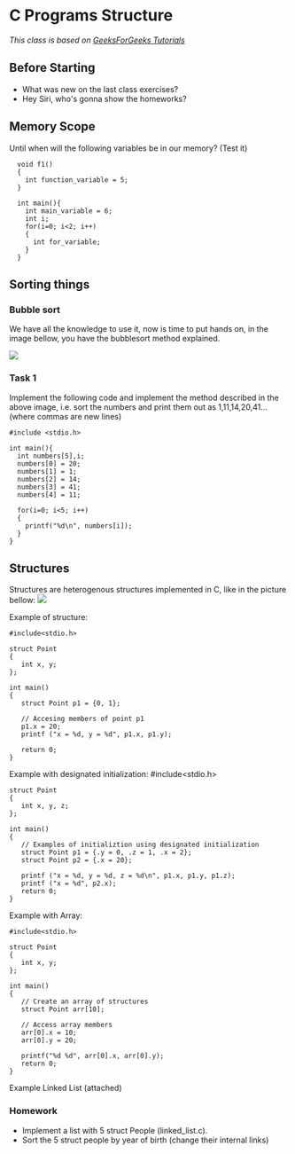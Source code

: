 # C Programs Structure
*This class is based on  [GeeksForGeeks Tutorials](https://www.geeksforgeeks.org/structures-c/)*

## Before Starting

- What was new on the last class exercises?
- Hey Siri, who's gonna show the homeworks?


## Memory Scope
Until when will the following variables be in our memory? (Test it)

      void f1()
      {
        int function_variable = 5;
      }

      int main(){
        int main_variable = 6;
        int i;
        for(i=0; i<2; i++)
        {
          int for_variable;
        }
      }

## Sorting things



### Bubble sort
We have all the knowledge to use it, now is time to put hands on, in the image bellow, you have the bubblesort method explained.

![](https://codingcompiler.com/wp-content/uploads/2017/10/bubble-sort-in-c-768x456.png)



### Task 1
Implement the following code and implement the method described in the above image, i.e. sort the numbers and print them out as 1,11,14,20,41... (where commas are new lines)

    #include <stdio.h>

    int main(){
      int numbers[5],i;
      numbers[0] = 20;
      numbers[1] = 1;
      numbers[2] = 14;
      numbers[3] = 41;
      numbers[4] = 11;

      for(i=0; i<5; i++)
      {
    	printf("%d\n", numbers[i]);
      }
    }


## Structures

Structures are heterogenous structures implemented in C, like in the picture bellow:
![](https://www.geeksforgeeks.org/wp-content/uploads/Structure-In-C.png)

Example of structure:

    #include<stdio.h>

    struct Point
    {
       int x, y;
    };

    int main()
    {
       struct Point p1 = {0, 1};

       // Accesing members of point p1
       p1.x = 20;
       printf ("x = %d, y = %d", p1.x, p1.y);

       return 0;
    }

Example with designated initialization:
    #include<stdio.h>

    struct Point
    {
       int x, y, z;
    };

    int main()
    {
       // Examples of initializtion using designated initialization
       struct Point p1 = {.y = 0, .z = 1, .x = 2};
       struct Point p2 = {.x = 20};

       printf ("x = %d, y = %d, z = %d\n", p1.x, p1.y, p1.z);
       printf ("x = %d", p2.x);
       return 0;
    }

Example with Array:


    #include<stdio.h>

    struct Point
    {
       int x, y;
    };

    int main()
    {
       // Create an array of structures
       struct Point arr[10];

       // Access array members
       arr[0].x = 10;
       arr[0].y = 20;

       printf("%d %d", arr[0].x, arr[0].y);
       return 0;
    }

Example Linked List (attached)

### Homework
 - Implement a list with 5 struct People (linked_list.c).
 - Sort the 5 struct people by year of birth (change their internal links)
